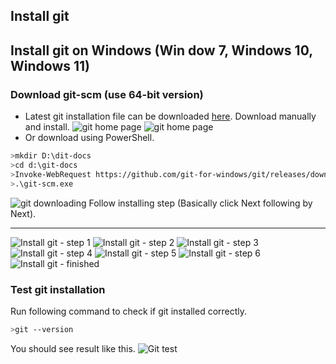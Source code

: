 ## Install git

## Install git on Windows (Win dow 7, Windows 10, Windows 11)

### Download git-scm (use 64-bit version)
* Latest git installation file can be downloaded [here](https://git-scm.com/). Download manually and install.
![git home page](images/download-git.png)
![git home page](images/download-git-2.png)
* Or download using PowerShell.
```sh
>mkdir D:\dit-docs
>cd d:\git-docs
>Invoke-WebRequest https://github.com/git-for-windows/git/releases/download/v2.36.1.windows.1/Git-2.36.1-64-bit.exe -OutFile git-scm.exe
>.\git-scm.exe
```

![git downloading](images/git-downloading.png)
Follow installing step (Basically click Next following by Next).

---
![Install git - step 1](images/git-install-s1.png)
![Install git - step 2](images/git-install-s2.png)
![Install git - step 3](images/git-install-s3.png)
![Install git - step 4](images/git-install-s4.png)
![Install git - step 5](images/git-install-s5.png)
![Install git - step 6](images/git-install-s6.png)
![Install git - finished](images/git-install-s7.png)

### Test git installation
Run following command to check if git installed correctly.
```sh
>git --version
```

You should see result like this.
![Git test](images/git-test.png)

